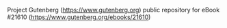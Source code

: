 Project Gutenberg (https://www.gutenberg.org) public repository for eBook #21610 (https://www.gutenberg.org/ebooks/21610)

